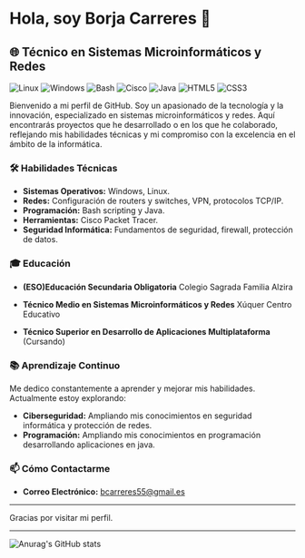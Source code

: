 # Hola, soy Borja Carreres  👋

## 🌐 Técnico en Sistemas Microinformáticos y Redes

![Linux](https://img.shields.io/badge/Linux-FCC624?style=for-the-badge&logo=linux&logoColor=black)
![Windows](https://img.shields.io/badge/Windows-0078D6?style=for-the-badge&logo=windows&logoColor=white)
![Bash](https://img.shields.io/badge/Bash-4EAA25?style=for-the-badge&logo=gnu-bash&logoColor=white)
![Cisco](https://img.shields.io/badge/Cisco-1BA0D7?style=for-the-badge&logo=cisco&logoColor=white)
![Java](https://img.shields.io/badge/Java-ED8B00?style=for-the-badge&logo=openjdk&logoColor=white)
![HTML5](https://img.shields.io/badge/HTML5-E34F26?style=for-the-badge&logo=html5&logoColor=white)
![CSS3](https://img.shields.io/badge/CSS3-1572B6?style=for-the-badge&logo=css3&logoColor=white)





Bienvenido a mi perfil de GitHub. Soy un apasionado de la tecnología y la innovación, especializado en sistemas microinformáticos y redes. Aquí encontrarás proyectos que he desarrollado o en los que he colaborado, reflejando mis habilidades técnicas y mi compromiso con la excelencia en el ámbito de la informática.

### 🛠 Habilidades Técnicas

- **Sistemas Operativos:** Windows, Linux.
- **Redes:** Configuración de routers y switches, VPN, protocolos TCP/IP.
- **Programación:** Bash scripting y Java.
- **Herramientas:** Cisco Packet Tracer.
- **Seguridad Informática:** Fundamentos de seguridad, firewall, protección de datos.



### 🎓 Educación
- **(ESO)Educación Secundaria Obligatoria**
Colegio Sagrada Familia Alzira


- **Técnico Medio en Sistemas Microinformáticos y Redes**
 Xúquer Centro Educativo 
- **Técnico Superior en Desarrollo de Aplicaciones Multiplataforma** (Cursando)

### 📚 Aprendizaje Continuo

Me dedico constantemente a aprender y mejorar mis habilidades. Actualmente estoy explorando:

- **Ciberseguridad:** Ampliando mis conocimientos en seguridad informática y protección de redes.
- **Programación:** Ampliando mis conocimientos en programación desarrollando aplicaciones en java.


### 📫 Cómo Contactarme
- **Correo Electrónico:** bcarreres55@gmail.es

---

Gracias por visitar mi perfil.

---

![Anurag's GitHub stats](https://github-readme-stats.vercel.app/api?username=BorjaCarreresMompo&show_icons=true&theme=transparent)

